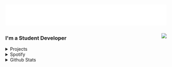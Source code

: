 <h1 align="left">
  <img src="https://raw.githubusercontent.com/Crispy-Cream/Crispy-Cream/fa9740a2eb21238f25347affa0d7eea58d335ff6/assets/CrispyHeader.svg" alt="Hi there, I'm Callum" />
</h1>

<a href="https://discord.com/users/455139054464270345">
  <img src="https://lanyard-profile-readme.vercel.app/api/455139054464270345?animated=true&borderRadius=30px" align="right" />
</a>


### I'm a Student Developer 

<details>
<summary>Projects</summary>
<br>

  ![Metrics](github-metrics.svg)

  *[Projects](https://github.com/Crispy-Cream?tab=projects)*
<br><br>
</details>

<details>
<summary>Spotify</summary>
<br>

  
[![spotify-github-profile](https://spotify-github-profile.vercel.app/api/view?uid=tylermtexas&cover_image=true&theme=default)](https://github.com/kittinan/spotify-github-profile)
<br>
</details>

<details>
<summary>Github Stats</summary>
<br>

Image not working? [Reload page](https://github.com/Crispy-Cream).
![Metrics](https://metrics.lecoq.io/Crispy-Cream?template=classic&repositories.forks=true&base.community=0&base.repositories=0&isocalendar=1&languages=1&isocalendar.duration=half-year&languages.limit=8&languages.sections=most-used&languages.colors=github&languages.details=bytes-size%2C%20percentage&languages.threshold=0%25&languages.indepth=false&languages.categories=markup%2C%20programming&languages.recent.categories=markup%2C%20programming&languages.recent.load=300&languages.recent.days=14&config.timezone=America%2FChicago)

[image not working? Reload page.](https://github.com/Crispy-Cream)
 
<br><br>
</details>

